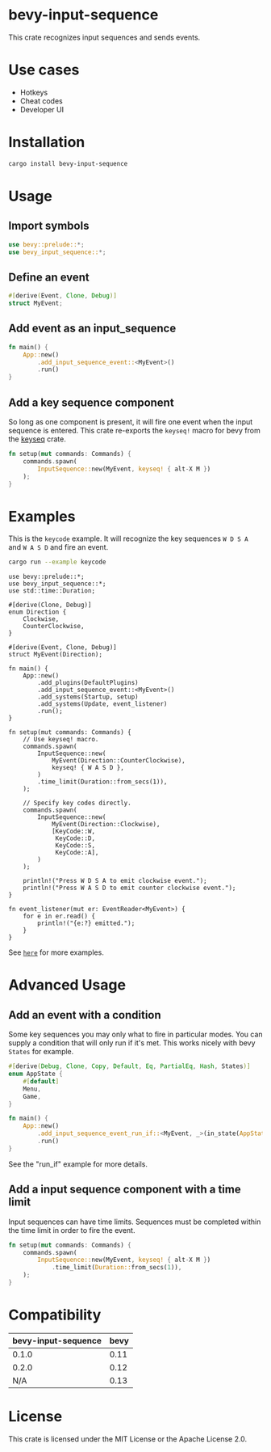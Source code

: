 # bevy-input-sequence

This crate recognizes input sequences and sends events.

# Use cases

* Hotkeys
* Cheat codes
* Developer UI

# Installation

``` sh
cargo install bevy-input-sequence
```

# Usage

## Import symbols

```rust ignore
use bevy::prelude::*;
use bevy_input_sequence::*;
```

## Define an event

```rust ignore
#[derive(Event, Clone, Debug)]
struct MyEvent;
```

## Add event as an input_sequence

```rust ignore
fn main() {
    App::new()
        .add_input_sequence_event::<MyEvent>()
        .run()
}
```

## Add a key sequence component

So long as one component is present, it will fire one event when the input
sequence is entered. This crate re-exports the `keyseq!` macro for bevy from the [keyseq](https://crates.io/crates/keyseq) crate.

```rust ignore
fn setup(mut commands: Commands) {
    commands.spawn(
        InputSequence::new(MyEvent, keyseq! { alt-X M })
    );
}
```

# Examples

This is the `keycode` example. It will recognize the key sequences `W D S A` and
`W A S D` and fire an event. 

``` sh
cargo run --example keycode
```

```compile
use bevy::prelude::*;
use bevy_input_sequence::*;
use std::time::Duration;

#[derive(Clone, Debug)]
enum Direction {
    Clockwise,
    CounterClockwise,
}

#[derive(Event, Clone, Debug)]
struct MyEvent(Direction);

fn main() {
    App::new()
        .add_plugins(DefaultPlugins)
        .add_input_sequence_event::<MyEvent>()
        .add_systems(Startup, setup)
        .add_systems(Update, event_listener)
        .run();
}

fn setup(mut commands: Commands) {
    // Use keyseq! macro.
    commands.spawn(
        InputSequence::new(
            MyEvent(Direction::CounterClockwise),
            keyseq! { W A S D },
        )
        .time_limit(Duration::from_secs(1)),
    );

    // Specify key codes directly.
    commands.spawn(
        InputSequence::new(
            MyEvent(Direction::Clockwise),
            [KeyCode::W,
             KeyCode::D,
             KeyCode::S,
             KeyCode::A],
        )
    );

    println!("Press W D S A to emit clockwise event.");
    println!("Press W A S D to emit counter clockwise event.");
}

fn event_listener(mut er: EventReader<MyEvent>) {
    for e in er.read() {
        println!("{e:?} emitted.");
    }
}
```

See [`here`](./examples/) for more examples.

# Advanced Usage

## Add an event with a condition

Some key sequences you may only what to fire in particular modes. You can supply
a condition that will only run if it's met. This works nicely with bevy `States`
for example.

```rust ignore
#[derive(Debug, Clone, Copy, Default, Eq, PartialEq, Hash, States)]
enum AppState {
    #[default]
    Menu,
    Game,
}

fn main() {
    App::new()
        .add_input_sequence_event_run_if::<MyEvent, _>(in_state(AppState::Menu))
        .run()
}
```

See the "run_if" example for more details.

## Add a input sequence component with a time limit

Input sequences can have time limits. Sequences must be completed within the
time limit in order to fire the event.

```rust ignore
fn setup(mut commands: Commands) {
    commands.spawn(
        InputSequence::new(MyEvent, keyseq! { alt-X M })
            .time_limit(Duration::from_secs(1)),
    );
}
```

# Compatibility

| bevy-input-sequence | bevy |
| ------------------- | ---- |
| 0.1.0               | 0.11 |
| 0.2.0               | 0.12 |
| N/A                 | 0.13 |

# License

This crate is licensed under the MIT License or the Apache License 2.0.
